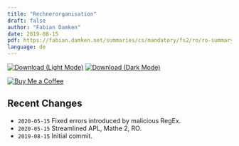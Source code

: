 ```yaml
---
title: "Rechnerorganisation"
draft: false
author: "Fabian Damken"
date: 2019-08-15
pdf: https://fabian.damken.net/summaries/cs/mandatory/fs2/ro/ro-summary.pdf
language: de
---
```


[![Download (Light Mode)](/download.png)](ro-summary.pdf)
[![Download (Dark Mode)](/download-dark.png)](ro-summary-dark.pdf)

[![Buy Me a Coffee](/kofi.png)](https://ko-fi.com/fdamken)

## Recent Changes
- `2020-05-15` Fixed errors introduced by malicious RegEx.
- `2020-05-15` Streamlined APL, Mathe 2, RO.
- `2019-08-15` Initial commit.
